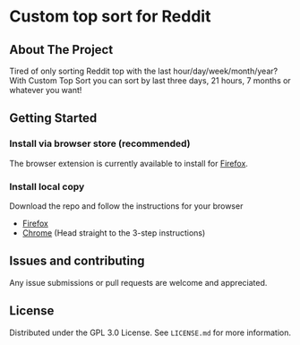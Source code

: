 # Custom top sort for Reddit

## About The Project

Tired of only sorting Reddit top with the last hour/day/week/month/year? With Custom Top Sort you can sort by last three days, 21 hours, 7 months or whatever you want!

## Getting Started

### Install via browser store (recommended)

The browser extension is currently available to install for [Firefox](https://addons.mozilla.org/addon/custom-top-sort-for-reddit/).

### Install local copy

Download the repo and follow the instructions for your browser
* [Firefox](https://extensionworkshop.com/documentation/develop/temporary-installation-in-firefox/)
* [Chrome](https://developer.chrome.com/docs/extensions/mv3/getstarted/#manifest) (Head straight to the 3-step instructions)

## Issues and contributing

Any issue submissions or pull requests are welcome and appreciated.

## License

Distributed under the GPL 3.0 License. See `LICENSE.md` for more information.
